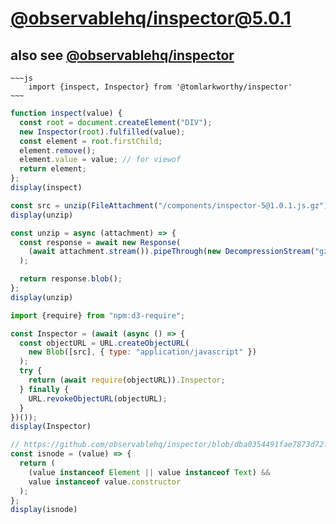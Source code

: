 # [@observablehq/inspector@5.0.1](https://github.com/observablehq/inspector)
## also see [@observablehq/inspector](https://observablehq.com/@observablehq/inspector)


<!--
https://observablehq.com/@tomlarkworthy/inspector
-->

```
~~~js
    import {inspect, Inspector} from '@tomlarkworthy/inspector'
~~~
```

```js echo
function inspect(value) {
  const root = document.createElement("DIV");
  new Inspector(root).fulfilled(value);
  const element = root.firstChild;
  element.remove();
  element.value = value; // for viewof
  return element;
};
display(inspect)
```

```js echo
const src = unzip(FileAttachment("/components/inspector-5@1.0.1.js.gz"));
display(unzip)
```

```js echo
const unzip = async (attachment) => {
  const response = await new Response(
    (await attachment.stream()).pipeThrough(new DecompressionStream("gzip"))
  );

  return response.blob();
};
display(unzip)
```

```js
import {require} from "npm:d3-require";
```

```js echo
const Inspector = (await (async () => {
  const objectURL = URL.createObjectURL(
    new Blob([src], { type: "application/javascript" })
  );
  try {
    return (await require(objectURL)).Inspector;
  } finally {
    URL.revokeObjectURL(objectURL);
  }
})());
display(Inspector)
```

```js
// https://github.com/observablehq/inspector/blob/dba0354491fae7873d72f7cba485c356bac7c8fe/src/index.js#L66C10-L69C2
const isnode = (value) => {
  return (
    (value instanceof Element || value instanceof Text) &&
    value instanceof value.constructor
  );
};
display(isnode)
```
